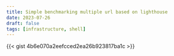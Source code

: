```yaml
---
title: Simple benchmarking multiple url based on lighthouse
date: 2023-07-26
draft: false
tags: [infrastructure, shell]
---
```


{{< gist 4b6e070a2eefcced2ea26b923817ba1c >}}